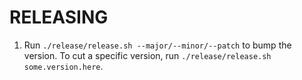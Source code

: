 # RELEASING

1. Run `./release/release.sh --major/--minor/--patch` to bump the version. To cut a specific version, run `./release/release.sh some.version.here`.